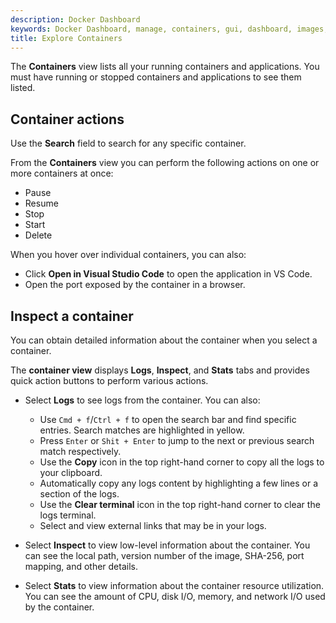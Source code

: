 ```yaml
---
description: Docker Dashboard
keywords: Docker Dashboard, manage, containers, gui, dashboard, images, user manual
title: Explore Containers
---
```


The **Containers** view lists all your running containers and applications. You must have running or stopped containers and applications to see them listed.

## Container actions

Use the **Search** field to search for any specific container.

From the **Containers** view you can perform the following actions on one or more containers at once:
- Pause
- Resume
- Stop
- Start
- Delete

When you hover over individual containers, you can also:
- Click **Open in Visual Studio Code** to open the application in VS Code.
- Open the port exposed by the container in a browser.

## Inspect a container

You can obtain detailed information about the container when you select a container.

The **container view** displays **Logs**, **Inspect**, and **Stats** tabs and provides quick action buttons to perform various actions.

- Select **Logs** to see logs from the container. You can also:
    - Use `Cmd + f`/`Ctrl + f` to open the search bar and find specific entries. Search matches are highlighted in yellow.
    - Press `Enter` or `Shit + Enter` to jump to the next or previous search match respectively.
    - Use the **Copy** icon in the top right-hand corner to copy all the logs to your clipboard.
    - Automatically copy any logs content by highlighting a few lines or a section of the logs.
    - Use the **Clear terminal** icon in the top right-hand corner to clear the logs terminal.
    - Select and view external links that may be in your logs.


- Select **Inspect** to view low-level information about the container. You can see the local path, version number of the image, SHA-256, port mapping, and other details.

- Select **Stats** to view information about the container resource utilization. You can see the amount of CPU, disk I/O, memory, and network I/O used by the container.
